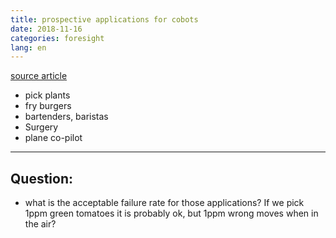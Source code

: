 ```yaml
---
title: prospective applications for cobots
date: 2018-11-16
categories: foresight
lang: en
---
```


[source article](https://www.therobotreport.com/collaborative-robots-unique-applications/)

* pick plants
* fry burgers
* bartenders, baristas
* Surgery 
* plane co-pilot

---

## Question:

* what is the acceptable failure rate for those applications? If we pick 1ppm green tomatoes it is probably ok, but 1ppm wrong moves when in the air?
